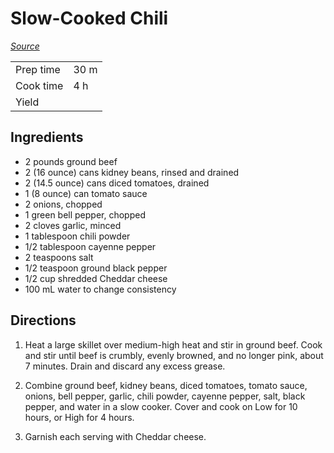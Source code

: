 # Slow-Cooked Chili
*[Source](http://allrecipes.com/recipe/223390/spicy-slow-cooked-chili/)*

| | |
|-|-|
| Prep time | 30 m
| Cook time | 4 h
| Yield | 

## Ingredients

- 2 pounds ground beef
- 2 (16 ounce) cans kidney beans, rinsed and drained
- 2 (14.5 ounce) cans diced tomatoes, drained
- 1 (8 ounce) can tomato sauce
- 2 onions, chopped
- 1 green bell pepper, chopped
- 2 cloves garlic, minced
- 1 tablespoon chili powder
- 1/2 tablespoon cayenne pepper
- 2 teaspoons salt
- 1/2 teaspoon ground black pepper
- 1/2 cup shredded Cheddar cheese
- 100 mL water to change consistency

## Directions

1. Heat a large skillet over medium-high heat and stir in ground beef. Cook and stir until beef is crumbly, evenly browned, and no longer pink, about 7 minutes. Drain and discard any excess grease.

2. Combine ground beef, kidney beans, diced tomatoes, tomato sauce, onions, bell pepper, garlic, chili powder, cayenne pepper, salt, black pepper, and water in a slow cooker. Cover and cook on Low for 10 hours, or High for 4 hours.

3. Garnish each serving with Cheddar cheese.

